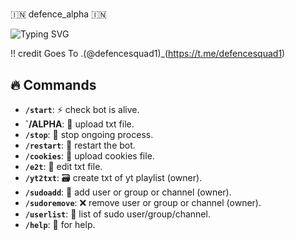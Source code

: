<h1 align= "center ">
</h1>
  🇮🇳 defence_alpha 🇮🇳

 ![Typing SVG](https://readme-typing-svg.herokuapp.com/?lines=Welcome+To+Txt+Uploader+Bot+!)


!! credit Goes To .(@defencesquad1)_(https://t.me/defencesquad1)
## 🔥 Commands

- **`/start`**: ⚡ check bot is alive.
- **`/ALPHA**:  📁 upload txt file.
- **`/stop`**: 🛑 stop ongoing process.
- **`/restart`**: 🔮 restart the bot.
- **`/cookies`**: 🍪 upload cookies file.
- **`/e2t`**: 📝 edit txt file.
- **`/yt2txt`**: 🗃️ create txt of yt playlist (owner).
- **`/sudoadd`**: 🎊 add user or group or channel (owner).
- **`/sudoremove`**: ❌ remove user or group or channel (owner).
- **`/userlist`**: 📜 list of sudo user/group/channel.
- **`/help`**: 🎉 for help.

<!---
defencealpha/defencealpha is a ✨ special ✨ repository because its `README.md` (this file) appears on your GitHub profile.
You can click the Preview link to take a look at your changes.
--->
